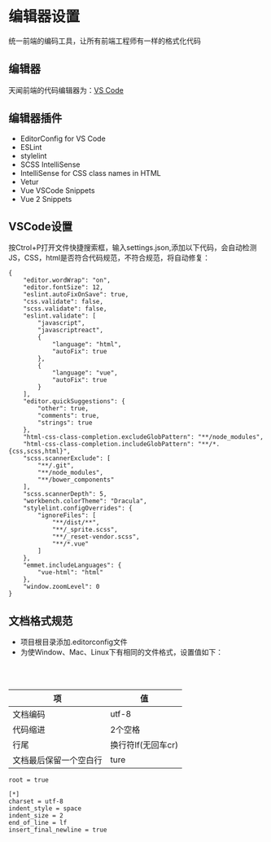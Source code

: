 # 编辑器设置

统一前端的编码工具，让所有前端工程师有一样的格式化代码

## 编辑器
天闻前端的代码编辑器为：[VS Code](https://code.visualstudio.com/)

## 编辑器插件
+ EditorConfig for VS Code
+ ESLint
+ stylelint
+ SCSS IntelliSense
+ IntelliSense for CSS class names in HTML
+ Vetur
+ Vue VSCode Snippets
+ Vue 2 Snippets

## VSCode设置
按Ctrol+P打开文件快捷搜索框，输入settings.json,添加以下代码，会自动检测JS，CSS，html是否符合代码规范，不符合规范，将自动修复：

```
{
    "editor.wordWrap": "on",
    "editor.fontSize": 12,
    "eslint.autoFixOnSave": true,
    "css.validate": false,
    "scss.validate": false,
    "eslint.validate": [
        "javascript",
        "javascriptreact",
        {
            "language": "html",
            "autoFix": true
        },
        {
            "language": "vue",
            "autoFix": true
        }
    ],
    "editor.quickSuggestions": {
        "other": true,
        "comments": true,
        "strings": true
    },
    "html-css-class-completion.excludeGlobPattern": "**/node_modules",
    "html-css-class-completion.includeGlobPattern": "**/*.{css,scss,html}",
    "scss.scannerExclude": [
        "**/.git",
        "**/node_modules",
        "**/bower_components"
    ],
    "scss.scannerDepth": 5,
    "workbench.colorTheme": "Dracula",
    "stylelint.configOverrides": {
        "ignoreFiles": [
            "**/dist/**",
            "**/_sprite.scss",
            "**/_reset-vendor.scss",
            "**/*.vue"
        ]
    },
    "emmet.includeLanguages": {
        "vue-html": "html"
    },
    "window.zoomLevel": 0
}
```

## 文档格式规范
+ 项目根目录添加.editorconfig文件
+ 为使Window、Mac、Linux下有相同的文件格式，设置值如下：
<br>
<br>

| 项 | 值 |
| ----- | ----- |
| 文档编码 | utf-8 |
| 代码缩进 | 2个空格 |
| 行尾 | 换行符lf(无回车cr) |
| 文档最后保留一个空白行 | ture |

```
root = true

[*]
charset = utf-8
indent_style = space
indent_size = 2
end_of_line = lf
insert_final_newline = true

```
